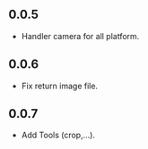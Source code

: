 ## 0.0.5

* Handler camera for all platform.

## 0.0.6

* Fix return image file.

## 0.0.7

* Add Tools (crop,...).